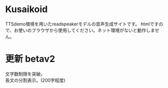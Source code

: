# Kusaikoid<br>
TTSdemo環境を用いたreadspeakerモデルの音声生成サイトです。
htmlですので、お使いのブラウザから使用してください。ネット環境がないと動作しません。

# 更新 betav2<br>
文字数制限を突破。<br>
長文の分割表示。(200字程度)
